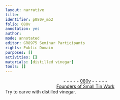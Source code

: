 ```yaml
---
layout: narrative
title: 
identifier: p080v_mb2
folio: 080v
annotation: yes
author:
mode: annotated
editor: GR8975 Seminar Participants
rights: Public Domain
purposes: []
activities: []
materials: [distilled vinegar]
tools: []
---
```


 <div class="folio" align="center">- - - - - <a href="http://gallica.bnf.fr/ark:/12148/btv1b10500001g/f166.image" target="_blank">080v</a> - - - - - </div> <div class="annotation" align="center"><a href="https://drive.google.com/drive/folders/0BwJi-u8sfkVDfnZ2cUFXWktPQWU0TTJPY3ZUeEVOdkFwS1g5eUhOM1hsRXVTSXRzQ0IxWVk" target="_blank">Founders of Small Tin Work</a> </div> 
 Try to carve with <span class="material">distilled vinegar</span>. 
 